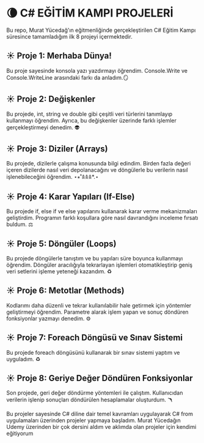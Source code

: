 # 🌘 C# EĞİTİM KAMPI PROJELERİ

Bu repo, Murat Yücedağ'ın eğitmenliğinde gerçekleştirilen C# Eğitim Kampı süresince tamamladığım ilk 8 projeyi içermektedir.

## ☀️ Proje 1: Merhaba Dünya!
Bu proje sayesinde konsola yazı yazdırmayı öğrendim. Console.Write ve Console.WriteLine arasındaki farkı da anladım.🪞

## ☀️ Proje 2: Değişkenler
Bu projede, int, string ve double gibi çeşitli veri türlerini tanımlayıp kullanmayı öğrendim. Ayrıca, bu değişkenler üzerinde farklı işlemler gerçekleştirmeyi denedim.  👽

## ☀️ Proje 3: Diziler (Arrays)
Bu projede, dizilerle çalışma konusunda bilgi edindim. Birden fazla değeri içeren dizilerde nasıl veri depolanacağını ve döngülerle bu verilerin nasıl işlenebileceğini öğrendim. ⋆⭒˚𖠋𖠋𖠋*.⋆

## ☀️ Proje 4: Karar Yapıları (If-Else)
Bu projede if, else if ve else yapılarını kullanarak karar verme mekanizmaları geliştirdim. Programın farklı koşullara göre nasıl davrandığını inceleme fırsatı buldum. ⚖️

## ☀️ Proje 5: Döngüler (Loops)
Bu projede döngülerle tanıştım ve bu yapıları süre boyunca kullanmayı öğrendim. Döngüler aracılığıyla tekrarlayan işlemleri otomatikleştirip geniş veri setlerini işleme yeteneği kazandım. ♻️

## ☀️ Proje 6: Metotlar (Methods)
Kodlarımı daha düzenli ve tekrar kullanılabilir hale getirmek için yöntemler geliştirmeyi öğrendim. Parametre alarak işlem yapan ve sonuç döndüren fonksiyonlar yazmayı denedim. ⚙️

## ☀️ Proje 7: Foreach Döngüsü ve Sınav Sistemi
Bu projede foreach döngüsünü kullanarak bir sınav sistemi yaptım ve uyguladım. ♻️

## ☀️ Proje 8: Geriye Değer Döndüren Fonksiyonlar
Son projede, geri değer döndürme yöntemleri ile çalıştım. Kullanıcıdan verilerin işlenip sonuçları döndürülen hesaplamalar oluşturdum. 🪃

Bu projeler sayesinde C# diline dair temel kavramları uygulayarak C# from uygulamaları üzerinden projeler yapmaya başladım. 
Murat Yücedağın Udemy üzerinden bir çok dersini aldım ve aklımda olan projeler için kendimi eğitiyorum
